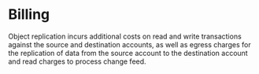 # Billing

Object replication incurs additional costs on read and write transactions against the source and destination accounts, as well as egress charges for the replication of data from the source account to the destination account and read charges to process change feed.
